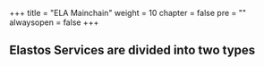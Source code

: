 

+++
title = "ELA Mainchain"
weight = 10
chapter = false
pre = ""
alwaysopen = false
+++

## Elastos Services are divided into two types 
